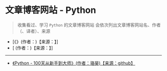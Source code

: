 # 文章博客网站 - Python

> 收集看过、学习 `Python` 的文章博客网站
> 会依次列出文章博客网站名、作者（、译者）、来源

- [《》(作者：)【来源：】]
- [ (作者：)【来源：】]

---

- [《Python - 100天从新手到大师》(作者：骆昊)【来源：github】](https://github.com/jackfrued/Python-100-Days)
